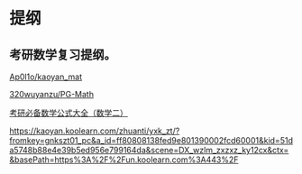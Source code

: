 # 提纲
## 考研数学复习提纲。

[Ap0l1o/kaoyan_mat](https://github.com/Ap0l1o/kaoyan_math)

[320wuyanzu/PG-Math](https://320wuyanzu.github.io/PG-Math/)

[考研必备数学公式大全（数学二）](https://blog.csdn.net/zhaohongfei_358/article/details/106039576)

https://kaoyan.koolearn.com/zhuanti/yxk_zt/?fromkey=gnkszt01_pc&a_id=ff80808138fed9e801390002fcd60001&kid=51da5748b88e4e39b5ed956e799164da&scene=DX_wzlm_zxzxz_ky12cx&ctx=&basePath=https%3A%2F%2Fun.koolearn.com%3A443%2F